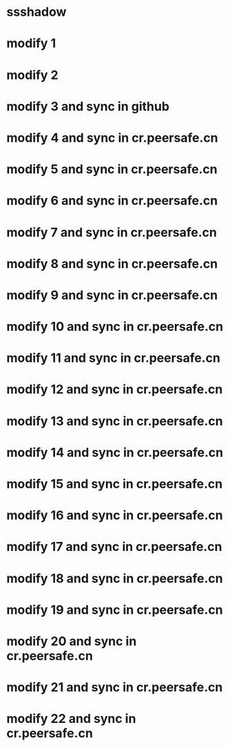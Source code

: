 # ssshadow
# modify 1
# modify 2
# modify 3 and sync in github
# modify 4 and sync in cr.peersafe.cn
# modify 5 and sync in cr.peersafe.cn
# modify 6 and sync in cr.peersafe.cn
# modify 7 and sync in cr.peersafe.cn
# modify 8 and sync in cr.peersafe.cn
# modify 9 and sync in cr.peersafe.cn
# modify 10 and sync in cr.peersafe.cn
# modify 11 and sync in cr.peersafe.cn
# modify 12 and sync in cr.peersafe.cn
# modify 13 and sync in cr.peersafe.cn
# modify 14 and sync in cr.peersafe.cn
# modify 15 and sync in cr.peersafe.cn
# modify 16 and sync in cr.peersafe.cn
# modify 17 and sync in cr.peersafe.cn
# modify 18 and sync in cr.peersafe.cn
# modify 19 and sync in cr.peersafe.cn
# modify 20 and sync in cr.peersafe.cn
# modify 21 and sync in cr.peersafe.cn
# modify 22 and sync in cr.peersafe.cn
